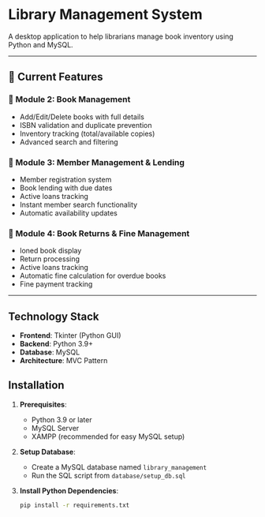 # Library Management System

A desktop application to help librarians manage book inventory using Python and MySQL.

---

## 🚀 Current Features


### 📖 Module 2: Book Management
- Add/Edit/Delete books with full details
- ISBN validation and duplicate prevention
- Inventory tracking (total/available copies)
- Advanced search and filtering

### 👥 Module 3: Member Management & Lending
- Member registration system
- Book lending with due dates
- Active loans tracking
- Instant member search functionality
- Automatic availability updates

### 👥 Module 4: Book Returns & Fine Management
- loned book display
- Return processing
- Active loans tracking
- Automatic fine calculation for overdue books
- Fine payment tracking
---
## Technology Stack

- **Frontend**: Tkinter (Python GUI)
- **Backend**: Python 3.9+
- **Database**: MySQL
- **Architecture**: MVC Pattern

## Installation

1. **Prerequisites**:
   - Python 3.9 or later
   - MySQL Server
   - XAMPP (recommended for easy MySQL setup)

2. **Setup Database**:
   - Create a MySQL database named `library_management`
   - Run the SQL script from `database/setup_db.sql`

3. **Install Python Dependencies**:
   ```bash
   pip install -r requirements.txt